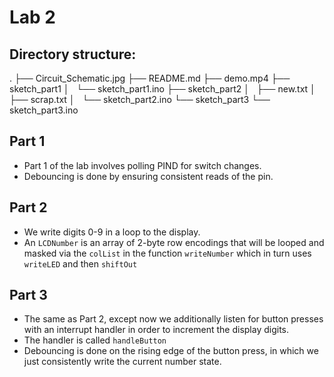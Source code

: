 # Lab 2
## Directory structure:
.
├── Circuit_Schematic.jpg
├── README.md
├── demo.mp4
├── sketch_part1
│   └── sketch_part1.ino
├── sketch_part2
│   ├── new.txt
│   ├── scrap.txt
│   └── sketch_part2.ino
└── sketch_part3
    └── sketch_part3.ino

## Part 1
* Part 1 of the lab involves polling PIND for switch changes. 
* Debouncing is done by ensuring consistent reads of the pin.

## Part 2
* We write digits 0-9 in a loop to the display.
* An `LCDNumber` is an array of 2-byte row encodings that will be looped and masked via the `colList` in the function `writeNumber` which in turn uses `writeLED` and then `shiftOut`

## Part 3
* The same as Part 2, except now we additionally listen for button presses with an interrupt handler in order to increment the display digits.
* The handler is called `handleButton`
* Debouncing is done on the rising edge of the button press, in which we just consistently write the current number state.
